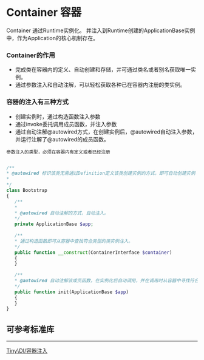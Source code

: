Container 容器
====


Container 通过Runtime实例化。
并注入到Runtime创建的ApplicationBase实例中，作为Application的核心机制存在。

### Container的作用
* 完成类在容器内的定义、自动创建和存储，并可通过类名或者别名获取唯一实例。
* 通过参数注入和自动注解，可以轻松获取各种已在容器内注册的类实例。

### 容器的注入有三种方式

* 创建实例时，通过构造函数注入参数
* 通过invoke委托调用成员函数，并注入参数
* 通过自动注解@autowired方式，在创建实例后，@autowired自动注入参数，并运行注解了@autowired的成员函数。

`参数注入的类型，必须在容器内有定义或者已经注册`

```php

/**
* @autowired 标识该类无需通过Definition定义该类创建实例的方式，即可自动创建实例
*
*/
class Bootstrap 
{
   /**
   *
   * @autowired 自动注解的方式，自动注入。
   */
   private ApplicationBase $app;
   
   /**
   * 通过构造函数即可从容器中查找符合类型的类实例注入。
   */
   public function __construct(ContainerInterface $container)
   {
   }
   
   /**
   * @autowired 自动注解该成员函数，在实例化后自动调用，并在调用时从容器中寻找符合类型实例注入。
   */
   public function init(ApplicationBase $app)
   {
   }
}
```
可参考标准库 
-----
-----

[Tiny\DI/容器注入](https://github.com/tinyphporg/tinyphp-docs/blob/master/docs/lib/di.md)
